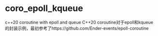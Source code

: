 # coro_epoll_kqueue
c++20 coroutine with epoll and queue
C++20 coroutine对于epoll和kqueue的封装示例，最初参考了https://github.com/Ender-events/epoll-coroutine
